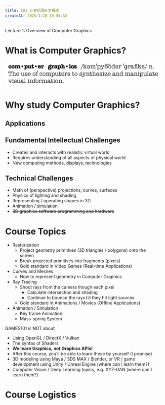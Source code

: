 ```yaml
---
title: L01 计算机图形学概述 
createAt: 2025/1/20 19:55:52
---
```


Lecture 1: Overview of Computer Graphics



# What is Computer Graphics?

![](image.png)

# Why study Computer Graphics?



## Applications 
## Fundamental Intellectual Challenges 

- Creates and interacts with realistic virtual world 
- Requires understanding of all aspects of physical world 
- New computing methods, displays, technologies
## Technical Challenges 
- Math of (perspective) projections, curves, surfaces 
- Physics of lighting and shading 
- Representing / operating shapes in 3D 
- Animation / simulation 
- ~~3D graphics software programming and hardware~~
# Course Topics

- Rasterization
  - Project geometry primitives (3D triangles / polygons) onto the screen
  - Break projected primitives into fragments (pixels)
  - Gold standard in Video Games (Real-time Applications)
- Curves and Meshes
  - How to represent geometry in Computer Graphics
- Ray Tracing
  - Shoot rays from the camera though each pixel
    - Calculate intersection and shading
    - Continue to bounce the rays till they hit light sources 
  - Gold standard in Animations / Movies (Offline Applications)
- Animation / Simulation
  - Key frame Animation
  - Mass-spring System

GAMES101 is NOT about
- Using OpenGL / DirectX / Vulkan
- The syntax of Shaders
- **We learn Graphics, not Graphics APIs!**
- After this course, you’ll be able to learn these by yourself (I promise)
- 3D modeling using Maya / 3DS MAX / Blender, or VR / game development using Unity / Unreal Engine (where can I learn them?)
- Computer Vision / Deep Learning topics, e.g. XYZ-GAN (where can I learn them?)

# Course Logistics